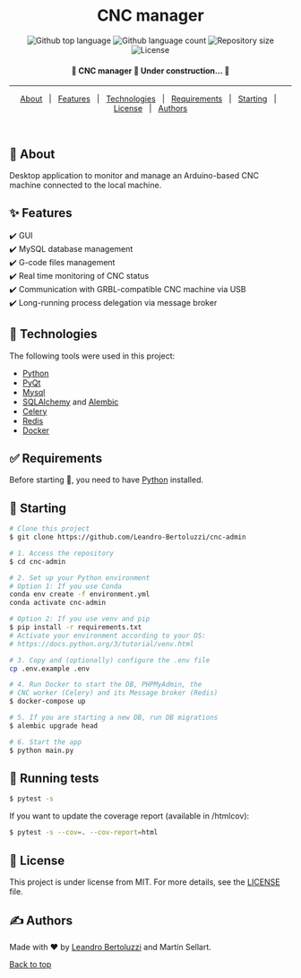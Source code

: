 <h1 align="center">CNC manager</h1>

<p align="center">
  <img alt="Github top language" src="https://img.shields.io/github/languages/top/Leandro-Bertoluzzi/cnc-admin?color=56BEB8">

  <img alt="Github language count" src="https://img.shields.io/github/languages/count/Leandro-Bertoluzzi/cnc-admin?color=56BEB8">

  <img alt="Repository size" src="https://img.shields.io/github/repo-size/Leandro-Bertoluzzi/cnc-admin?color=56BEB8">

  <img alt="License" src="https://img.shields.io/github/license/Leandro-Bertoluzzi/cnc-admin?color=56BEB8">
</p>

<!-- Status -->

<h4 align="center">
	🚧 CNC manager 🚀 Under construction...  🚧
</h4>

<hr>

<p align="center">
  <a href="#dart-about">About</a> &#xa0; | &#xa0;
  <a href="#sparkles-features">Features</a> &#xa0; | &#xa0;
  <a href="#rocket-technologies">Technologies</a> &#xa0; | &#xa0;
  <a href="#white_check_mark-requirements">Requirements</a> &#xa0; | &#xa0;
  <a href="#checkered_flag-starting">Starting</a> &#xa0; | &#xa0;
  <a href="#memo-license">License</a> &#xa0; | &#xa0;
  <a href="https://github.com/Leandro-Bertoluzzi" target="_blank">Authors</a>
</p>

<br>

## :dart: About ##

Desktop application to monitor and manage an Arduino-based CNC machine connected to the local machine.

## :sparkles: Features ##

:heavy_check_mark: GUI\
:heavy_check_mark: MySQL database management\
:heavy_check_mark: G-code files management\
:heavy_check_mark: Real time monitoring of CNC status\
:heavy_check_mark: Communication with GRBL-compatible CNC machine via USB\
:heavy_check_mark: Long-running process delegation via message broker

## :rocket: Technologies ##

The following tools were used in this project:

- [Python](https://www.python.org/)
- [PyQt](https://wiki.python.org/moin/PyQt)
- [Mysql](https://www.mysql.com/)
- [SQLAlchemy](https://www.sqlalchemy.org/) and [Alembic](https://alembic.sqlalchemy.org/en/latest/)
- [Celery](https://docs.celeryq.dev/en/stable/)
- [Redis](https://redis.io/)
- [Docker](https://www.docker.com/)

## :white_check_mark: Requirements ##

Before starting :checkered_flag:, you need to have [Python](https://www.python.org/) installed.

## :checkered_flag: Starting ##

```bash
# Clone this project
$ git clone https://github.com/Leandro-Bertoluzzi/cnc-admin

# 1. Access the repository
$ cd cnc-admin

# 2. Set up your Python environment
# Option 1: If you use Conda
conda env create -f environment.yml
conda activate cnc-admin

# Option 2: If you use venv and pip
$ pip install -r requirements.txt
# Activate your environment according to your OS:
# https://docs.python.org/3/tutorial/venv.html

# 3. Copy and (optionally) configure the .env file
cp .env.example .env

# 4. Run Docker to start the DB, PHPMyAdmin, the
# CNC worker (Celery) and its Message broker (Redis)
$ docker-compose up

# 5. If you are starting a new DB, run DB migrations
$ alembic upgrade head

# 6. Start the app
$ python main.py
```

## :wrench: Running tests ##

```bash
$ pytest -s
```

If you want to update the coverage report (available in /htmlcov):

```bash
$ pytest -s --cov=. --cov-report=html
```

## :memo: License ##

This project is under license from MIT. For more details, see the [LICENSE](LICENSE.md) file.

## :writing_hand: Authors ##

Made with :heart: by <a href="https://github.com/Leandro-Bertoluzzi" target="_blank">Leandro Bertoluzzi</a> and Martín Sellart.

<a href="#top">Back to top</a>
